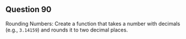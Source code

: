 ## Question 90
Rounding Numbers: Create a function that takes a number with decimals (e.g., `3.14159`) and rounds it to two decimal places.